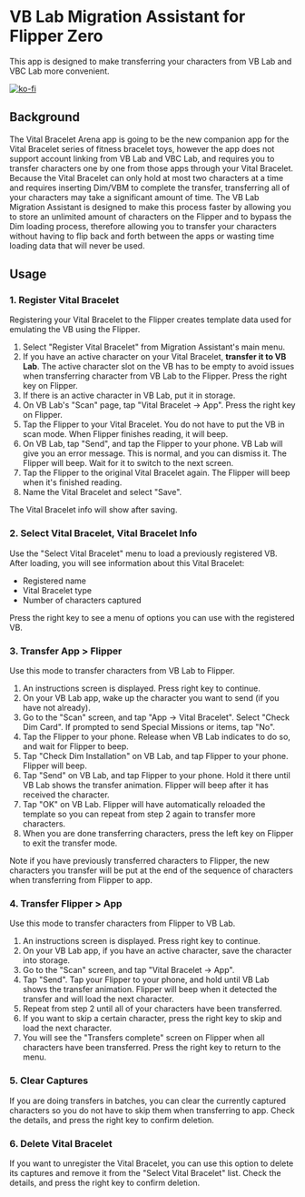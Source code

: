VB Lab Migration Assistant for Flipper Zero
===========================================

This app is designed to make transferring your characters from VB Lab and VBC
Lab more convenient.

[![ko-fi](https://ko-fi.com/img/githubbutton_sm.svg)](https://ko-fi.com/C0C81P4PX)

Background
----------
The Vital Bracelet Arena app is going to be the new companion app for the Vital
Bracelet series of fitness bracelet toys, however the app does not support
account linking from VB Lab and VBC Lab, and requires you to transfer characters
one by one from those apps through your Vital Bracelet. Because the Vital
Bracelet can only hold at most two characters at a time and requires inserting
Dim/VBM to complete the transfer, transferring all of your characters may take
a significant amount of time. The VB Lab Migration Assistant is designed to make
this process faster by allowing you to store an unlimited amount of characters
on the Flipper and to bypass the Dim loading process, therefore allowing you to
transfer your characters without having to flip back and forth between the apps
or wasting time loading data that will never be used.

Usage
-----

### 1. Register Vital Bracelet

Registering your Vital Bracelet to the Flipper creates template data used for
emulating the VB using the Flipper.

1. Select "Register Vital Bracelet" from Migration Assistant's main menu.
2. If you have an active character on your Vital Bracelet, **transfer it to VB
   Lab**. The active character slot on the VB has to be empty to avoid issues
   when transferring character from VB Lab to the Flipper. Press the right key
   on Flipper.
3. If there is an active character in VB Lab, put it in storage.
4. On VB Lab's "Scan" page, tap "Vital Bracelet -> App". Press the right key on
   Flipper.
5. Tap the Flipper to your Vital Bracelet. You do not have to put the VB in
   scan mode. When Flipper finishes reading, it will beep.
6. On VB Lab, tap "Send", and tap the Flipper to your phone. VB Lab will give
   you an error message. This is normal, and you can dismiss it. The Flipper
   will beep. Wait for it to switch to the next screen.
7. Tap the Flipper to the original Vital Bracelet again. The Flipper will beep
   when it's finished reading.
8. Name the Vital Bracelet and select "Save".

The Vital Bracelet info will show after saving.

### 2. Select Vital Bracelet, Vital Bracelet Info

Use the "Select Vital Bracelet" menu to load a previously registered VB. After
loading, you will see information about this Vital Bracelet:

- Registered name
- Vital Bracelet type
- Number of characters captured

Press the right key to see a menu of options you can use with the registered VB.

### 3. Transfer App > Flipper

Use this mode to transfer characters from VB Lab to Flipper.

1. An instructions screen is displayed. Press right key to continue.
2. On your VB Lab app, wake up the character you want to send (if you have not
   already).
3. Go to the "Scan" screen, and tap "App -> Vital Bracelet". Select "Check Dim
   Card". If prompted to send Special Missions or items, tap "No".
4. Tap the Flipper to your phone. Release when VB Lab indicates to do so, and
   wait for Flipper to beep.
5. Tap "Check Dim Installation" on VB Lab, and tap Flipper to your phone.
   Flipper will beep.
6. Tap "Send" on VB Lab, and tap Flipper to your phone. Hold it there until VB
   Lab shows the transfer animation. Flipper will beep after it has received
   the character.
7. Tap "OK" on VB Lab. Flipper will have automatically reloaded the template so
   you can repeat from step 2 again to transfer more characters.
8. When you are done transferring characters, press the left key on Flipper to
   exit the transfer mode.

Note if you have previously transferred characters to Flipper, the new
characters you transfer will be put at the end of the sequence of characters
when transferring from Flipper to app.

### 4. Transfer Flipper > App

Use this mode to transfer characters from Flipper to VB Lab.

1. An instructions screen is displayed. Press right key to continue.
2. On your VB Lab app, if you have an active character, save the character into
   storage.
3. Go to the "Scan" screen, and tap "Vital Bracelet -> App".
4. Tap "Send". Tap your Flipper to your phone, and hold until VB Lab shows the
   transfer animation. Flipper will beep when it detected the transfer and will
   load the next character.
5. Repeat from step 2 until all of your characters have been transferred.
6. If you want to skip a certain character, press the right key to skip and load
   the next character.
7. You will see the "Transfers complete" screen on Flipper when all characters
   have been transferred. Press the right key to return to the menu.

### 5. Clear Captures

If you are doing transfers in batches, you can clear the currently captured
characters so you do not have to skip them when transferring to app. Check the
details, and press the right key to confirm deletion.

### 6. Delete Vital Bracelet

If you want to unregister the Vital Bracelet, you can use this option to delete
its captures and remove it from the "Select Vital Bracelet" list. Check the
details, and press the right key to confirm deletion.
